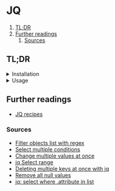 # JQ

1. [TL;DR](#tldr)
1. [Further readings](#further-readings)
   1. [Sources](#sources)

## TL;DR

<details>
  <summary>Installation</summary>

```sh
brew install 'jq'
docker pull 'ghcr.io/jqlang/jq'
```

</details>
<details>
  <summary>Usage</summary>

```sh
# Only list keys.
jq 'keys' 'file.json'
docker run --rm -i 'ghcr.io/jqlang/jq' 'keys' 'file.json'

# Sort all the keys.
jq --sort-keys '.' 'input.json' > 'output.json'
jq --sort-keys '.' 'file.json' | sponge 'file.json'

# Avoid failure due to possibly missing keys.
# Notice the postfix operator '?'.
jq '.spec.template.spec.containers[]?.env?' 'manifest.kube.json'

# Add elements to lists.
jq '.orchestrators += [{"orchestratorVersion": "1.24.9"}]'
jq --arg 'REGION' "${AWS_REGION}" \
  '.spec.template.spec.containers[]?.env? += [{name: "AWS_REGION", value: $REGION}]' \
  '/tmp/service.kube.json'
yq -iy '.resources+=["awx.yaml"]' 'kustomization.yaml'

# Delete keys from objects.
jq 'del(.items[].spec.clusterIP)' '/tmp/service.kube.json'
jq 'del(.country, .number, .language)' …
# Remember ranges are **exclusive** of the end index.
jq 'del(.[0,1,2])' …
jq 'del(.[0:3])' …

# Remove all null values.
jq 'del(..|nulls)' …
jq 'del(recurse(.[]?;true)|select(. == null))' …

# Print objects as 'key [space] "value"' pairs.
jq -r 'to_entries[] | "\(.key) \"\(.value)\""' 'file.json'

# Change single values.
# A.K.A. update values.
jq '.extensionsGallery | .serviceUrl |= "https://marketplace.visualstudio.com/_apis/public/gallery"' \
  '/usr/lib/code/product.json'
jq --arg 'NAMESPACE' "$NAMESPACE" \
  '.spec.template.spec.containers[]?.env[]? |= {
    "name": .name,
    "value": (if .name == "KUBERNETES_NAMESPACE" then $NAMESPACE else .value end)
  }' \
  '/tmp/service.kube.json'

# Change multiple values at once.
jq '.extensionsGallery
    | .serviceUrl = "https://marketplace.visualstudio.com/_apis/public/gallery"
    | .cacheUrl = "https://vscode.blob.core.windows.net/gallery/index"
    | .itemUrl = "https://marketplace.visualstudio.com/items"' \
  /usr/lib/code/product.json
jq '.extensionsGallery + {
      serviceUrl: "https://marketplace.visualstudio.com/_apis/public/gallery",
      cacheUrl: "https://vscode.blob.core.windows.net/gallery/index",
      itemUrl: "https://marketplace.visualstudio.com/items"
    }' /usr/lib/code/product.json

# Merge objects from 2 files
jq '.[0] * .[1]' '1.json' '2.json'

# Only show ('select') elements which specific attribute's value is in a list.
jq '.[]|select(.PrivateIpAddress|IN("172.31.6.209","172.31.6.229"))|.PrivateDnsName' '-'

# Add elements from arrays with the same name from other files.
jq '.rules=([input.rules]|flatten)' 'starting-rule-set.json' 'ending-rule-set.json'
jq '.rules=([inputs.rules]|flatten)' 'starting-rule-set.json' 'parts'/*'.json'

# Put specific keys on top.
jq '.objects = [(.objects[] as $in | {type,name,id} + $in)]' 'prod/dataPipeline_deviceLocationConversion_prod.json'

# Convert Enpass' JSON export to a YAML file
jq '.items[] | {title, fields} | .title + ":", (.fields[] | select(.value != "") | "  " + .label + ": " + .value)' \
  'test.json' -cr

# Refactor an AWS DataPipeline definition.
jq --sort-keys '.' datapipeline.json > '/tmp/sorted.json' \
&& jq '.objects = [(.objects[] as $in | {type,name,id} + $in | with_entries(select(.value != null)))]' \
    '/tmp/sorted.json' > '/tmp/reordered.json' \
&& mv '/tmp/reordered.json' 'datapipeline.json'

# Extract the value of elements with specific keys.
kubectl get pods -o 'yaml' \
| yq -y '
    .items[]
    | select(.metadata.name | test("^runner-.*"))
    | select(.spec.tolerations[].key == "component" and .spec.tolerations[].value == "big-runner")
    | .spec.nodeSelector, .spec.tolerations' \
    -

# Recursively find all the properties whose key is 'errors' whether it exists or not.
# '..' unrolls the object, '?' checks for the value or returns null, and 'select(.)' is like a filter on truthy values.
jq '[.. | .errors?[0] | select(.) ]' '/tmp/helm.template.out.json'

# Find all images in a helm chart explicitly or implicitly using the tag 'latest'.
helm template 'chartName' \
| yq -r '
    ..
    | .image?
    | select(.)
    | select(.|test(".*:.*")|not), select(.|test(".*:$")), select(.|test(".*:latest"))' \
    '-'

# Check that the 'backend.url key' in a 'Pulumi.yaml' file is not 'file://' and fail otherwise.
yq -e '(.backend.url|test("^file://")?)|not' 'Pulumi.yaml'
```

</details>

## Further readings

- [JQ recipes]

[jq recipes]: https://remysharp.com/drafts/jq-recipes

### Sources

- [Filter objects list with regex]
- [Select multiple conditions]
- [Change multiple values at once]
- [jq Select range]
- [Deleting multiple keys at once with jq]
- [Remove all null values]
- [jq: select where .attribute in list]

<!--
  Reference
  ═╬═Time══
  -->

<!-- Others -->
[change multiple values at once]: https://stackoverflow.com/questions/47355901/jq-change-multiple-values#47357956
[deleting multiple keys at once with jq]: https://stackoverflow.com/questions/36227245/deleting-multiple-keys-at-once-with-jq
[filter objects list with regex]: https://til.hashrocket.com/posts/uv0bjiokwk-use-jq-to-filter-objects-list-with-regex
[jq select range]: https://stackoverflow.com/questions/45548604/jq-select-range
[jq: select where .attribute in list]: https://stackoverflow.com/questions/50750688/jq-select-where-attribute-in-list
[remove all null values]: https://stackoverflow.com/questions/39500608/remove-all-null-values
[select multiple conditions]: https://stackoverflow.com/questions/33057420/jq-select-multiple-conditions#33059058
